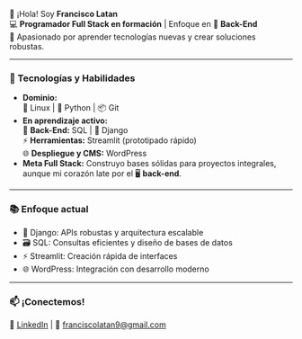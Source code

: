👋 ¡Hola! Soy **Francisco Latan**  
💻 **Programador Full Stack en formación** | Enfoque en 🎯 **Back-End**  
🚀 Apasionado por aprender tecnologías nuevas y crear soluciones robustas.

---

### 🔧 Tecnologías y Habilidades  
- **Dominio:**  
  🐧 Linux | 🐍 Python | 📦 Git  
- **En aprendizaje activo:**  
  🔗 **Back-End:** SQL | 🎸 Django  
  ⚡ **Herramientas:** Streamlit (prototipado rápido)  
  🌐 **Despliegue y CMS:** WordPress  
- **Meta Full Stack:** Construyo bases sólidas para proyectos integrales, aunque mi corazón late por el 🖥️ **back-end**.

---

### 📚 Enfoque actual  
- 🎸 Django: APIs robustas y arquitectura escalable  
- 🗃️ SQL: Consultas eficientes y diseño de bases de datos  
- ⚡ Streamlit: Creación rápida de interfaces  
- 🌐 WordPress: Integración con desarrollo moderno  

---

### 📫 ¡Conectemos!  
🔗 [LinkedIn](https://www.linkedin.com/in/francisco-latan-pinto-37a772349) | 📧 franciscolatan9@gmail.com
